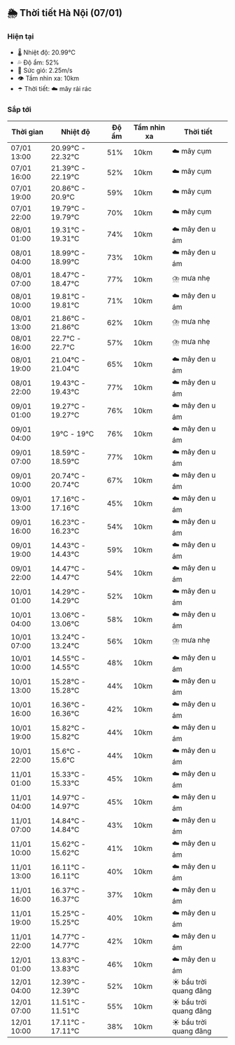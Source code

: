 ## 🌦️ Thời tiết Hà Nội (07/01)

### Hiện tại

- 🌡️ Nhiệt độ: 20.99℃
- 💦 Độ ẩm: 52%
- 💨 Sức gió: 2.25m/s
- 👁️ Tầm nhìn xa: 10km
- ☂️ Thời tiết: ☁️ mây rải rác

### Sắp tới

| Thời gian | Nhiệt độ | Độ ẩm | Tầm nhìn xa | Thời tiết |
| --- | --- | --- | --- | --- |
| 07/01 13:00 | 20.99℃ - 22.32℃ | 51% | 10km | ☁️ mây cụm |
| 07/01 16:00 | 21.39℃ - 22.19℃ | 52% | 10km | ☁️ mây cụm |
| 07/01 19:00 | 20.86℃ - 20.9℃ | 59% | 10km | ☁️ mây cụm |
| 07/01 22:00 | 19.79℃ - 19.79℃ | 70% | 10km | ☁️ mây cụm |
| 08/01 01:00 | 19.31℃ - 19.31℃ | 74% | 10km | ☁️ mây đen u ám |
| 08/01 04:00 | 18.99℃ - 18.99℃ | 73% | 10km | ☁️ mây đen u ám |
| 08/01 07:00 | 18.47℃ - 18.47℃ | 77% | 10km | ⛈️ mưa nhẹ |
| 08/01 10:00 | 19.81℃ - 19.81℃ | 71% | 10km | ☁️ mây đen u ám |
| 08/01 13:00 | 21.86℃ - 21.86℃ | 62% | 10km | ⛈️ mưa nhẹ |
| 08/01 16:00 | 22.7℃ - 22.7℃ | 57% | 10km | ⛈️ mưa nhẹ |
| 08/01 19:00 | 21.04℃ - 21.04℃ | 65% | 10km | ☁️ mây đen u ám |
| 08/01 22:00 | 19.43℃ - 19.43℃ | 77% | 10km | ☁️ mây đen u ám |
| 09/01 01:00 | 19.27℃ - 19.27℃ | 76% | 10km | ☁️ mây đen u ám |
| 09/01 04:00 | 19℃ - 19℃ | 76% | 10km | ☁️ mây đen u ám |
| 09/01 07:00 | 18.59℃ - 18.59℃ | 77% | 10km | ☁️ mây đen u ám |
| 09/01 10:00 | 20.74℃ - 20.74℃ | 67% | 10km | ☁️ mây đen u ám |
| 09/01 13:00 | 17.16℃ - 17.16℃ | 45% | 10km | ☁️ mây đen u ám |
| 09/01 16:00 | 16.23℃ - 16.23℃ | 54% | 10km | ☁️ mây đen u ám |
| 09/01 19:00 | 14.43℃ - 14.43℃ | 59% | 10km | ☁️ mây đen u ám |
| 09/01 22:00 | 14.47℃ - 14.47℃ | 54% | 10km | ☁️ mây đen u ám |
| 10/01 01:00 | 14.29℃ - 14.29℃ | 52% | 10km | ☁️ mây đen u ám |
| 10/01 04:00 | 13.06℃ - 13.06℃ | 58% | 10km | ☁️ mây đen u ám |
| 10/01 07:00 | 13.24℃ - 13.24℃ | 56% | 10km | ⛈️ mưa nhẹ |
| 10/01 10:00 | 14.55℃ - 14.55℃ | 48% | 10km | ☁️ mây đen u ám |
| 10/01 13:00 | 15.28℃ - 15.28℃ | 44% | 10km | ☁️ mây đen u ám |
| 10/01 16:00 | 16.36℃ - 16.36℃ | 42% | 10km | ☁️ mây đen u ám |
| 10/01 19:00 | 15.82℃ - 15.82℃ | 44% | 10km | ☁️ mây đen u ám |
| 10/01 22:00 | 15.6℃ - 15.6℃ | 44% | 10km | ☁️ mây đen u ám |
| 11/01 01:00 | 15.33℃ - 15.33℃ | 45% | 10km | ☁️ mây đen u ám |
| 11/01 04:00 | 14.97℃ - 14.97℃ | 45% | 10km | ☁️ mây đen u ám |
| 11/01 07:00 | 14.84℃ - 14.84℃ | 43% | 10km | ☁️ mây đen u ám |
| 11/01 10:00 | 15.62℃ - 15.62℃ | 41% | 10km | ☁️ mây đen u ám |
| 11/01 13:00 | 16.11℃ - 16.11℃ | 40% | 10km | ☁️ mây đen u ám |
| 11/01 16:00 | 16.37℃ - 16.37℃ | 37% | 10km | ☁️ mây đen u ám |
| 11/01 19:00 | 15.25℃ - 15.25℃ | 40% | 10km | ☁️ mây đen u ám |
| 11/01 22:00 | 14.77℃ - 14.77℃ | 42% | 10km | ☁️ mây đen u ám |
| 12/01 01:00 | 13.83℃ - 13.83℃ | 46% | 10km | ☁️ mây đen u ám |
| 12/01 04:00 | 12.39℃ - 12.39℃ | 52% | 10km | ☀️ bầu trời quang đãng |
| 12/01 07:00 | 11.51℃ - 11.51℃ | 55% | 10km | ☀️ bầu trời quang đãng |
| 12/01 10:00 | 17.11℃ - 17.11℃ | 38% | 10km | ☀️ bầu trời quang đãng |
